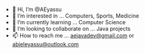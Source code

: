 - 👋 Hi, I’m @AEyassu
- 👀 I’m interested in ... Computers, Sports, Medicine
- 🌱 I’m currently learning ... Computer Science
- 💞️ I’m looking to collaborate on ... Java projects
- 📫 How to reach me ... aejavadev@gmail.com or abieleyassu@outlook.com

<!---
AEyassu/AEyassu is a ✨ special ✨ repository because its `README.md` (this file) appears on your GitHub profile.
You can click the Preview link to take a look at your changes.
--->

